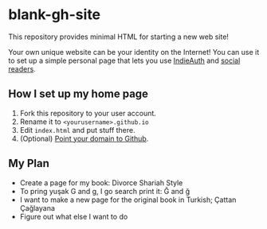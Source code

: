 # blank-gh-site

This repository provides minimal HTML for starting a new web site!

Your own unique website can be your identity on the Internet! You can use it to set up a simple personal page that lets you use [IndieAuth](https://indieweb.org/IndieAuth) and [social readers](https://indieweb.org/social_reader).

## How I set up my home page

1. Fork this repository to your user account.
2. Rename it to `<yourusername>.github.io`
3. Edit `index.html` and put stuff there.
4. (Optional) [Point your domain to Github](https://help.github.com/articles/using-a-custom-domain-with-github-pages/).

## My Plan

* Create a page for my book: Divorce Shariah Style
* To pring yuşak G and g, I go search print it: Ğ and ğ
* I want to make a new page for the original book in Turkish; Çattan Çağlayana
* Figure out what else I want to do
